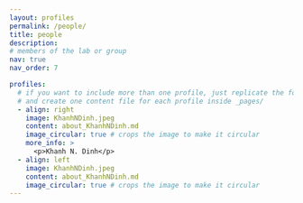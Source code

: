 ```yaml
---
layout: profiles
permalink: /people/
title: people
description: 
# members of the lab or group
nav: true
nav_order: 7

profiles:
  # if you want to include more than one profile, just replicate the following block
  # and create one content file for each profile inside _pages/
  - align: right
    image: KhanhNDinh.jpeg
    content: about_KhanhNDinh.md
    image_circular: true # crops the image to make it circular
    more_info: >
      <p>Khanh N. Dinh</p>
  - align: left
    image: KhanhNDinh.jpeg
    content: about_KhanhNDinh.md
    image_circular: true # crops the image to make it circular
---
```

